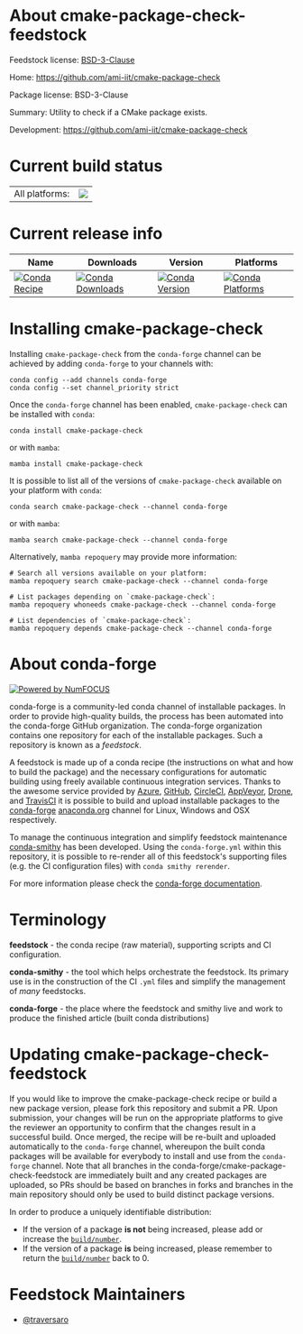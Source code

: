 About cmake-package-check-feedstock
===================================

Feedstock license: [BSD-3-Clause](https://github.com/conda-forge/cmake-package-check-feedstock/blob/main/LICENSE.txt)

Home: https://github.com/ami-iit/cmake-package-check

Package license: BSD-3-Clause

Summary: Utility to check if a CMake package exists.

Development: https://github.com/ami-iit/cmake-package-check

Current build status
====================


<table><tr><td>All platforms:</td>
    <td>
      <a href="https://dev.azure.com/conda-forge/feedstock-builds/_build/latest?definitionId=20666&branchName=main">
        <img src="https://dev.azure.com/conda-forge/feedstock-builds/_apis/build/status/cmake-package-check-feedstock?branchName=main">
      </a>
    </td>
  </tr>
</table>

Current release info
====================

| Name | Downloads | Version | Platforms |
| --- | --- | --- | --- |
| [![Conda Recipe](https://img.shields.io/badge/recipe-cmake--package--check-green.svg)](https://anaconda.org/conda-forge/cmake-package-check) | [![Conda Downloads](https://img.shields.io/conda/dn/conda-forge/cmake-package-check.svg)](https://anaconda.org/conda-forge/cmake-package-check) | [![Conda Version](https://img.shields.io/conda/vn/conda-forge/cmake-package-check.svg)](https://anaconda.org/conda-forge/cmake-package-check) | [![Conda Platforms](https://img.shields.io/conda/pn/conda-forge/cmake-package-check.svg)](https://anaconda.org/conda-forge/cmake-package-check) |

Installing cmake-package-check
==============================

Installing `cmake-package-check` from the `conda-forge` channel can be achieved by adding `conda-forge` to your channels with:

```
conda config --add channels conda-forge
conda config --set channel_priority strict
```

Once the `conda-forge` channel has been enabled, `cmake-package-check` can be installed with `conda`:

```
conda install cmake-package-check
```

or with `mamba`:

```
mamba install cmake-package-check
```

It is possible to list all of the versions of `cmake-package-check` available on your platform with `conda`:

```
conda search cmake-package-check --channel conda-forge
```

or with `mamba`:

```
mamba search cmake-package-check --channel conda-forge
```

Alternatively, `mamba repoquery` may provide more information:

```
# Search all versions available on your platform:
mamba repoquery search cmake-package-check --channel conda-forge

# List packages depending on `cmake-package-check`:
mamba repoquery whoneeds cmake-package-check --channel conda-forge

# List dependencies of `cmake-package-check`:
mamba repoquery depends cmake-package-check --channel conda-forge
```


About conda-forge
=================

[![Powered by
NumFOCUS](https://img.shields.io/badge/powered%20by-NumFOCUS-orange.svg?style=flat&colorA=E1523D&colorB=007D8A)](https://numfocus.org)

conda-forge is a community-led conda channel of installable packages.
In order to provide high-quality builds, the process has been automated into the
conda-forge GitHub organization. The conda-forge organization contains one repository
for each of the installable packages. Such a repository is known as a *feedstock*.

A feedstock is made up of a conda recipe (the instructions on what and how to build
the package) and the necessary configurations for automatic building using freely
available continuous integration services. Thanks to the awesome service provided by
[Azure](https://azure.microsoft.com/en-us/services/devops/), [GitHub](https://github.com/),
[CircleCI](https://circleci.com/), [AppVeyor](https://www.appveyor.com/),
[Drone](https://cloud.drone.io/welcome), and [TravisCI](https://travis-ci.com/)
it is possible to build and upload installable packages to the
[conda-forge](https://anaconda.org/conda-forge) [anaconda.org](https://anaconda.org/)
channel for Linux, Windows and OSX respectively.

To manage the continuous integration and simplify feedstock maintenance
[conda-smithy](https://github.com/conda-forge/conda-smithy) has been developed.
Using the ``conda-forge.yml`` within this repository, it is possible to re-render all of
this feedstock's supporting files (e.g. the CI configuration files) with ``conda smithy rerender``.

For more information please check the [conda-forge documentation](https://conda-forge.org/docs/).

Terminology
===========

**feedstock** - the conda recipe (raw material), supporting scripts and CI configuration.

**conda-smithy** - the tool which helps orchestrate the feedstock.
                   Its primary use is in the construction of the CI ``.yml`` files
                   and simplify the management of *many* feedstocks.

**conda-forge** - the place where the feedstock and smithy live and work to
                  produce the finished article (built conda distributions)


Updating cmake-package-check-feedstock
======================================

If you would like to improve the cmake-package-check recipe or build a new
package version, please fork this repository and submit a PR. Upon submission,
your changes will be run on the appropriate platforms to give the reviewer an
opportunity to confirm that the changes result in a successful build. Once
merged, the recipe will be re-built and uploaded automatically to the
`conda-forge` channel, whereupon the built conda packages will be available for
everybody to install and use from the `conda-forge` channel.
Note that all branches in the conda-forge/cmake-package-check-feedstock are
immediately built and any created packages are uploaded, so PRs should be based
on branches in forks and branches in the main repository should only be used to
build distinct package versions.

In order to produce a uniquely identifiable distribution:
 * If the version of a package **is not** being increased, please add or increase
   the [``build/number``](https://docs.conda.io/projects/conda-build/en/latest/resources/define-metadata.html#build-number-and-string).
 * If the version of a package **is** being increased, please remember to return
   the [``build/number``](https://docs.conda.io/projects/conda-build/en/latest/resources/define-metadata.html#build-number-and-string)
   back to 0.

Feedstock Maintainers
=====================

* [@traversaro](https://github.com/traversaro/)


<!-- dummy commit to enable rerendering -->

